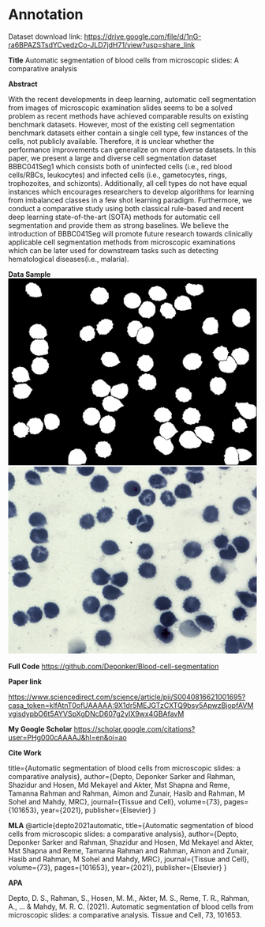 # Annotation

Dataset download link: https://drive.google.com/file/d/1nG-ra6BPAZSTsdYCvedzCo-JLD7jdH71/view?usp=share_link


**Title**
Automatic segmentation of blood cells from microscopic slides: A comparative analysis

**Abstract**

With the recent developments in deep learning, automatic cell
segmentation from images of microscopic examination slides
seems to be a solved problem as recent methods have achieved
comparable results on existing benchmark datasets. However,
most of the existing cell segmentation benchmark datasets either
contain a single cell type, few instances of the cells, not publicly available. Therefore, it is unclear whether the performance
improvements can generalize on more diverse datasets. In this
paper, we present a large and diverse cell segmentation dataset
BBBC041Seg1 which consists both of uninfected cells (i.e., red
blood cells/RBCs, leukocytes) and infected cells (i.e., gametocytes, rings, trophozoites, and schizonts). Additionally, all cell
types do not have equal instances which encourages researchers
to develop algorithms for learning from imbalanced classes in a
few shot learning paradigm. Furthermore, we conduct a comparative study using both classical rule-based and recent deep
learning state-of-the-art (SOTA) methods for automatic cell segmentation and provide them as strong baselines. We believe the
introduction of BBBC041Seg will promote future research towards clinically applicable cell segmentation methods from microscopic examinations which can be later used for downstream
tasks such as detecting hematological diseases(i.e., malaria).

**Data Sample**
 ![Framework](./images/Mask.png)
  ![Framework](./images/Original.png)



**Full Code**
https://github.com/Deponker/Blood-cell-segmentation

**Paper link**

https://www.sciencedirect.com/science/article/pii/S0040816621001695?casa_token=klfAtnT0ofUAAAAA:9X1dr5MEJGTzCXTQ9bsy5ApwzBjopfAVMvgisdypbO6t5AYVSpXgDNcD607g2yIX9wx4GBAfavM

**My Google Scholar**
https://scholar.google.com/citations?user=PHg000cAAAAJ&hl=en&oi=ao

**Cite Work**

title={Automatic segmentation of blood cells from microscopic slides: a comparative analysis},
author={Depto, Deponker Sarker and Rahman, Shazidur and Hosen, Md Mekayel and Akter, Mst Shapna and Reme, Tamanna Rahman and Rahman, Aimon and Zunair, Hasib and Rahman, M Sohel and Mahdy, MRC},
journal={Tissue and Cell},
volume={73},
pages={101653},
year={2021},
publisher={Elsevier}
}

**MLA**
@article{depto2021automatic,
  title={Automatic segmentation of blood cells from microscopic slides: a comparative analysis},
  author={Depto, Deponker Sarker and Rahman, Shazidur and Hosen, Md Mekayel and Akter, Mst Shapna and Reme, Tamanna Rahman and Rahman, Aimon and Zunair, Hasib and Rahman, M Sohel and Mahdy, MRC},
  journal={Tissue and Cell},
  volume={73},
  pages={101653},
  year={2021},
  publisher={Elsevier}
}

**APA**

Depto, D. S., Rahman, S., Hosen, M. M., Akter, M. S., Reme, T. R., Rahman, A., ... & Mahdy, M. R. C. (2021). Automatic segmentation of blood cells from microscopic slides: a comparative analysis. Tissue and Cell, 73, 101653.
